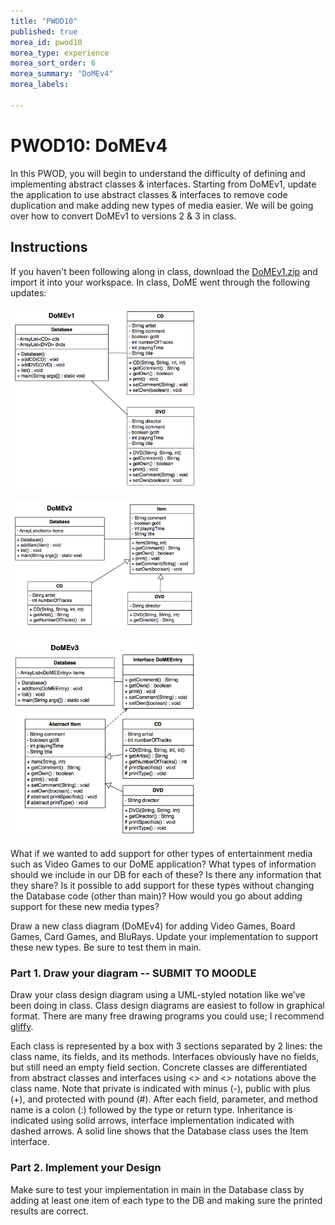 ```yaml
---
title: "PWOD10"
published: true
morea_id: pwod10
morea_type: experience
morea_sort_order: 6
morea_summary: "DoMEv4"
morea_labels:

---
```


# PWOD10: DoMEv4

In this PWOD, you will begin to understand the difficulty of defining and implementing abstract classes & interfaces. Starting from DoMEv1, update the application to use abstract classes & interfaces to remove code duplication and make adding new types of media easier. We will be going over how to convert DoMEv1 to versions 2 & 3 in class.

<!--{% include wod-times.html Rx="<15 min" Av="15-30 min" Sd="30-45 min" DNF="45+ min" %}-->

## Instructions


If you haven't been following along in class, download the [DoMEv1.zip](DoMEv1.zip) and import it into your workspace. In class, DoME went through the following updates:

<a href="DoMEv1.png"><img src="DoMEv1.png" width="300"></a>

<a href="DoMEv2.png"><img src="DoMEv2.png" width="300"></a>

<a href="DoMEv3.png"><img src="DoMEv3.png" width="300"></a>

What if we wanted to add support for other types of entertainment media such as Video Games to our DoME application? What types of information should we include in our DB for each of these? Is there any information that they share? Is it possible to add support for these types without changing the Database code (other than main)? How would you go about adding support for these new media types?

Draw a new class diagram (DoMEv4) for adding Video Games, Board Games,  Card Games, and BluRays. Update your implementation to support these new types. Be sure to test them in main.  

### Part 1. Draw your diagram -- SUBMIT TO MOODLE

Draw your class design diagram using a UML-styled notation like we’ve been doing in class. Class design diagrams are easiest to follow in graphical format. There are many free drawing programs you could use; I recommend [gliffy](http://www.gliffy.com/uml-software/).

Each class is represented by a box with 3 sections separated by 2 lines: the class name, its fields, and its methods. Interfaces obviously have no fields, but still need an empty field section. Concrete classes are differentiated from abstract classes and interfaces using <<abstract>> and <<interface>> notations above the class name. Note that private is indicated with minus (-), public with plus (+), and protected with pound (#). After each field, parameter, and method name is a colon (:) followed by the type or return type.  Inheritance is indicated using solid arrows, interface implementation indicated with dashed arrows. A solid line shows that the Database class uses the Item interface.

### Part 2. Implement your Design

Make sure to test your implementation in main in the Database class by adding at least one item of each type to the DB and making sure the printed results are correct.

<!--## Demonstration

*Coming soon...*-->

<!--Once you've finished doing the WOD a single time, watch me do it:

{% include youtube.html id="Gnc0hJ2mPs4" %}-->

